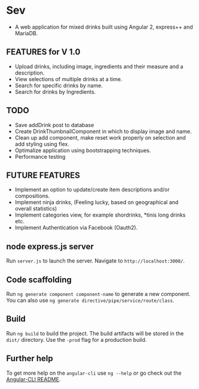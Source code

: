 # Sev
* A web application for mixed drinks built using Angular 2, express++ and MariaDB.

## FEATURES for V 1.0
* Upload drinks, including image, ingredients and their measure and a description.
* View selections of multiple drinks at a time.
* Search for specific drinks by name.  
* Search for drinks by Ingredients.

## TODO
* Save addDrink post to database
* Create DrinkThumbnailComponent in which to display image and name. 
* Clean up add component, make reset work properly on selection and add styling using flex.
* Optimalize application using bootstrapping techniques. 
* Performance testing

## FUTURE FEATURES
* Implement an option to update/create item descriptions and/or compositions.
* Implement ninja drinks, (Feeling lucky, based on geographical and overall statistics)
* Implement categories view, for example shordrinks, *tinis long drinks etc.
* Implement Authentication via Facebook (Oauth2).

## node express.js server

Run `server.js` to launch the server. Navigate to `http://localhost:3000/`. 

## Code scaffolding

Run `ng generate component component-name` to generate a new component. You can also use `ng generate directive/pipe/service/route/class`.

## Build

Run `ng build` to build the project. The build artifacts will be stored in the `dist/` directory. Use the `-prod` flag for a production build.


## Further help

To get more help on the `angular-cli` use `ng --help` or go check out the [Angular-CLI README](https://github.com/angular/angular-cli/blob/master/README.md).
